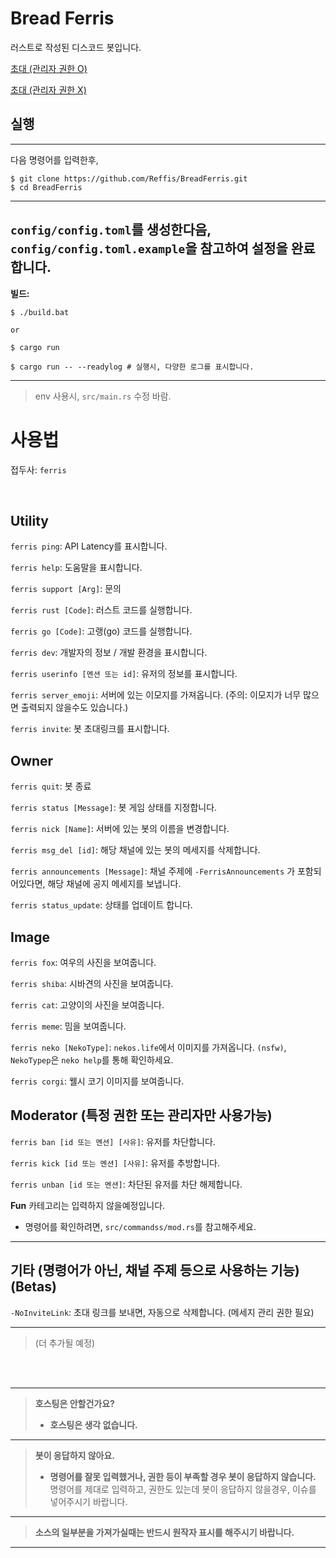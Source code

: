 # Bread Ferris

러스트로 작성된 디스코드 봇입니다.

[초대 (관리자 권한 O)](https://discord.com/api/oauth2/authorize?client_id=785702034388287518&permissions=8&scope=bot)

[초대 (관리자 권한 X)](https://discord.com/api/oauth2/authorize?client_id=785702034388287518&permissions=0&scope=bot)

## 실행

---
다음 명령어를 입력한후,

```shell
$ git clone https://github.com/Reffis/BreadFerris.git
$ cd BreadFerris
```
---
`config/config.toml`를 생성한다음, `config/config.toml.example`을 참고하여 설정을 완료합니다. 
---
**빌드:**

```shell
$ ./build.bat

or

$ cargo run

$ cargo run -- --readylog # 실행시, 다양한 로그를 표시합니다.
```
---
> env 사용시, `src/main.rs` 수정 바람. 

# 사용법

접두사: `ferris`

<br>

**Utility**
---

`ferris ping`: API Latency를 표시합니다.

`ferris help`: 도움말을 표시합니다.

`ferris support [Arg]`: 문의

`ferris rust [Code]`: 러스트 코드를 실행합니다.

`ferris go [Code]`: 고랭(go) 코드를 실행합니다.

`ferris dev`: 개발자의 정보 / 개발 환경을 표시합니다.

`ferris userinfo [멘션 또는 id]`: 유저의 정보를 표시합니다.

`ferris server_emoji`: 서버에 있는 이모지를 가져옵니다. (주의: 이모지가 너무 많으면 출력되지 않을수도 있습니다.)

`ferris invite`: 봇 초대링크를 표시합니다.

**Owner**
---

`ferris quit`: 봇 종료

`ferris status [Message]`: 봇 게임 상태를 지정합니다.

`ferris nick [Name]`: 서버에 있는 봇의 이름을 변경합니다.

`ferris msg_del [id]`: 해당 채널에 있는 봇의 메세지를 삭제합니다.

`ferris announcements [Message]`: 채널 주제에 `-FerrisAnnouncements` 가 포함되어있다면, 해당 채널에 공지 메세지를 보냅니다.

`ferris status_update`: 상태를 업데이트 합니다.

**Image**
---

`ferris fox`: 여우의 사진을 보여줍니다.

`ferris shiba`: 시바견의 사진을 보여줍니다.

`ferris cat`: 고양이의 사진을 보여줍니다.

`ferris meme`: 밈을 보여줍니다.

`ferris neko [NekoType]`: `nekos.life`에서 이미지를 가져옵니다. `(nsfw)`, `NekoTypep`은 `neko help`를 통해 확인하세요.

`ferris corgi`: 웰시 코기 이미지를 보여줍니다.

**Moderator** (특정 권한 또는 관리자만 사용가능)
---

`ferris ban [id 또는 멘션] [사유]`: 유저를 차단합니다.

`ferris kick [id 또는 멘션] [사유]`: 유저를 추방합니다.

`ferris unban [id 또는 멘션]`: 차단된 유저를 차단 해제합니다.

**Fun** 카테고리는 입력하지 않을예정입니다.
* 명령어를 확인하려면, `src/commandss/mod.rs`를 참고해주세요.
---

**기타** (명령어가 아닌, 채널 주제 등으로 사용하는 기능) **(Betas)**
---

`-NoInviteLink`: 초대 링크를 보내면, 자동으로 삭제합니다. (메세지 관리 권한 필요)

---
> (더 추가될 예정)

<br><br>

---
> **호스팅은 안할건가요?**
> 
> * **호스팅은 생각 없습니다.** 
---
> **봇이 응답하지 않아요.**
> 
> * **명령어를 잘못 입력했거나, 권한 등이 부족할 경우 봇이 응답하지 않습니다.**
> 명령어를 제대로 입력하고, 권한도 있는데 봇이 응답하지 않을경우, 이슈를 넣어주시기 바랍니다.
---
> **소스의 일부분을 가져가실때는 반드시 원작자 표시를 해주시기 바랍니다.**
---